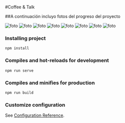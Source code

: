 #Coffee & Talk

##A continuación incluyo fotos del progreso del proyecto

![foto](https://github.com/Marioblancocid/HABProject/blob/master/Frontend%20Project%20(Entrega%203%20-%20VueJS)/im%C3%A1genes%20frontend%20proyecto/2.png)
![foto](https://github.com/Marioblancocid/HABProject/blob/master/Frontend%20Project%20(Entrega%203%20-%20VueJS)/im%C3%A1genes%20frontend%20proyecto/3.png)
![foto](https://github.com/Marioblancocid/HABProject/blob/master/Frontend%20Project%20(Entrega%203%20-%20VueJS)/im%C3%A1genes%20frontend%20proyecto/4.png)
![foto](https://github.com/Marioblancocid/HABProject/blob/master/Frontend%20Project%20(Entrega%203%20-%20VueJS)/im%C3%A1genes%20frontend%20proyecto/5.png)
![foto](https://github.com/Marioblancocid/HABProject/blob/master/Frontend%20Project%20(Entrega%203%20-%20VueJS)/im%C3%A1genes%20frontend%20proyecto/6.png)
![foto](https://github.com/Marioblancocid/HABProject/blob/master/Frontend%20Project%20(Entrega%203%20-%20VueJS)/im%C3%A1genes%20frontend%20proyecto/7.png)
![foto](https://github.com/Marioblancocid/HABProject/blob/master/Frontend%20Project%20(Entrega%203%20-%20VueJS)/im%C3%A1genes%20frontend%20proyecto/8.png)
![foto](https://github.com/Marioblancocid/HABProject/blob/master/Frontend%20Project%20(Entrega%203%20-%20VueJS)/im%C3%A1genes%20frontend%20proyecto/9.png)

### Installing project
```
npm install
```

### Compiles and hot-reloads for development
```
npm run serve
```

### Compiles and minifies for production
```
npm run build
```

### Customize configuration
See [Configuration Reference](https://cli.vuejs.org/config/).

